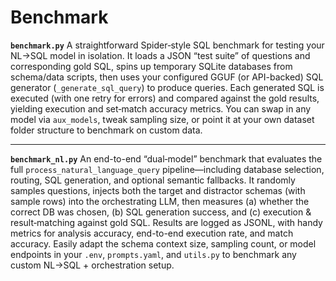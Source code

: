 # Benchmark
**`benchmark.py`**
A straightforward Spider‐style SQL benchmark for testing your NL→SQL model in isolation. It loads a JSON “test suite” of questions and corresponding gold SQL, spins up temporary SQLite databases from schema/data scripts, then uses your configured GGUF (or API-backed) SQL generator (`_generate_sql_query`) to produce queries. Each generated SQL is executed (with one retry for errors) and compared against the gold results, yielding execution and set‐match accuracy metrics. You can swap in any model via `aux_models`, tweak sampling size, or point it at your own dataset folder structure to benchmark on custom data.

---

**`benchmark_nl.py`**
An end-to-end “dual‐model” benchmark that evaluates the full `process_natural_language_query` pipeline—including database selection, routing, SQL generation, and optional semantic fallbacks. It randomly samples questions, injects both the target and distractor schemas (with sample rows) into the orchestrating LLM, then measures (a) whether the correct DB was chosen, (b) SQL generation success, and (c) execution & result‐matching against gold SQL. Results are logged as JSONL, with handy metrics for analysis accuracy, end-to-end execution rate, and match accuracy. Easily adapt the schema context size, sampling count, or model endpoints in your `.env`, `prompts.yaml`, and `utils.py` to benchmark any custom NL→SQL + orchestration setup.
